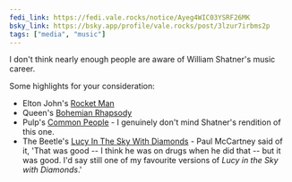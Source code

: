 ```yaml
---
fedi_link: https://fedi.vale.rocks/notice/Ayeg4WIC03YSRF26MK
bsky_link: https://bsky.app/profile/vale.rocks/post/3lzur7irbms2p
tags: ["media", "music"]
---
```


I don't think nearly enough people are aware of William Shatner's music career.

Some highlights for your consideration:

- Elton John's [Rocket Man](https://www.youtube.com/watch?v=8wI4jMxveyI)
- Queen's [Bohemian Rhapsody](https://www.youtube.com/watch?v=Ul6S84qF_TU)
- Pulp's [Common People](https://www.youtube.com/watch?v=eDMz5RL-wvM) - I genuinely don't mind Shatner's rendition of this one.
- The Beetle's [Lucy In The Sky With Diamonds](https://www.youtube.com/watch?v=AB3uVARNhmM) - Paul McCartney said of it, 'That was good -- I think he was on drugs when he did that -- but it was good. I'd say still one of my favourite versions of _Lucy in the Sky with Diamonds_.'

